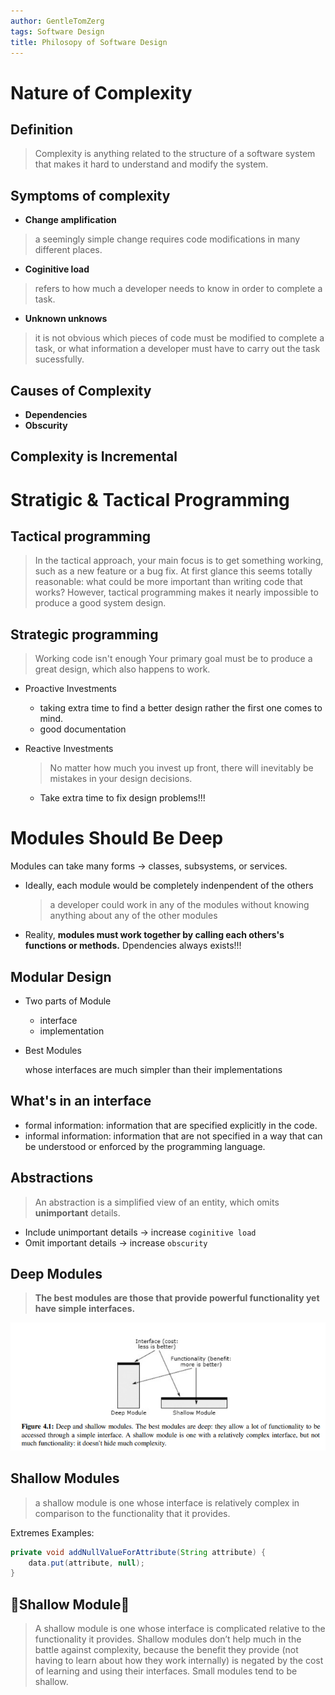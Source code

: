 ```yaml
---
author: GentleTomZerg
tags: Software Design
title: Philosopy of Software Design
---
```


# Nature of Complexity
## Definition
> Complexity is anything related to the structure of a software system that
makes it hard to understand and modify the system. 

## Symptoms of complexity
- **Change amplification**
> a seemingly simple change requires code modifications in many different places.
- **Coginitive load**
> refers to how much a developer needs to know in order to complete a task.
- **Unknown unknows**
> it is not obvious which pieces of code must be modified to complete a task, or what information a developer must have to carry out the task sucessfully.

## Causes of Complexity
- **Dependencies**
- **Obscurity**

## Complexity is Incremental

# Stratigic & Tactical Programming
## Tactical programming
> In the tactical approach, your main focus is to get something
working, such as a new feature or a bug fix. At first glance this seems totally
reasonable: what could be more important than writing code that works?
However, tactical programming makes it nearly impossible to produce a good
system design.

## Strategic programming
> Working code isn't enough
> Your primary goal must be to produce a great design, which also happens to work.
- Proactive Investments
    - taking extra time to find a better design rather the first one comes to mind.
    - good documentation

- Reactive Investments

    > No matter how much you invest up front,
there will inevitably be mistakes in your design decisions.

    - Take extra time to fix design problems!!!

# Modules Should Be Deep
Modules can take many forms -> classes, subsystems, or services.
- Ideally, each module would be completely indenpendent of the others
    > a developer could work in any of the modules without
knowing anything about any of the other modules

- Reality, **modules must work together by calling each others's functions or methods.** Dpendencies always exists!!!

## Modular Design
- Two parts of Module
  - interface
  - implementation

- Best Modules

  whose interfaces are much simpler than their implementations

## What's in an interface
- formal information: information that are specified explicitly in the code.
- informal information: information that are not specified in a way that can be understood or enforced by the programming language.

## Abstractions
> An
abstraction is a simplified view of an entity, which omits **unimportant**
details. 
- Include unimportant details -> increase `coginitive load`
- Omit important details -> increase `obscurity`

## Deep Modules
> **The best modules are those that provide powerful functionality yet have simple
interfaces.**

![Deep and Shallow Modules](../assets/software-design.assets/deep_modules.png)

## Shallow Modules
>  a shallow module is one whose interface is relatively complex
in comparison to the functionality that it provides. 

Extremes Examples:
```java
private void addNullValueForAttribute(String attribute) {
    data.put(attribute, null);
}
```
## :triangular_flag_on_post:Shallow Module:triangular_flag_on_post:

> A shallow module is one whose interface is complicated relative to the
functionality it provides. Shallow modules don’t help much in the battle
against complexity, because the benefit they provide (not having to learn about
how they work internally) is negated by the cost of learning and using their
interfaces. Small modules tend to be shallow.





